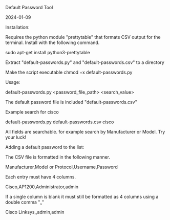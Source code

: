Default Password Tool

2024-01-09


Installation:

Requires the python module "prettytable" that formats CSV output for the terminal. Install with the following command.

sudo apt-get install python3-prettytable

Extract "default-passwords.py" and "default-passwords.csv" to a directory

Make the script executable
chmod +x default-passwords.py


Usage:

default-passwords.py <password_file_path> <search_value>

The default password file is included "default-passwords.csv"

Example search for cisco

default-passwords.py default-passwords.csv cisco

All fields are searchable. for example search by Manufacturer or Model. Try your luck!


Adding a default password to the list:

The CSV file is formatted in the following manner.

Manufacturer,Model or Protocol,Username,Password

Each entry must have 4 columns. 

Cisco,AP1200,Administrator,admin

If a single column is blank it must still be formatted as 4 columns using a double comma ",,"

Cisco Linksys,,admin,admin      
